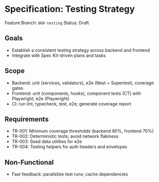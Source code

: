# Specification: Testing Strategy

Feature Branch: `008-testing`
Status: Draft

## Goals
- Establish a consistent testing strategy across backend and frontend
- Integrate with Spec Kit-driven plans and tasks

## Scope
- Backend: unit (services, validators), e2e (Nest + Supertest), coverage gates
- Frontend: unit (components, hooks), component tests (CT) with Playwright, e2e (Playwright)
- CI: run lint, typecheck, test, e2e; generate coverage report

## Requirements
- TR-001: Minimum coverage thresholds (backend 80%, frontend 70%)
- TR-002: Deterministic tests; avoid network flakiness
- TR-003: Seed data utilities for e2e
- TR-004: Testing helpers for auth headers and envelopes

## Non-Functional
- Fast feedback: parallelize test runs; cache dependencies
